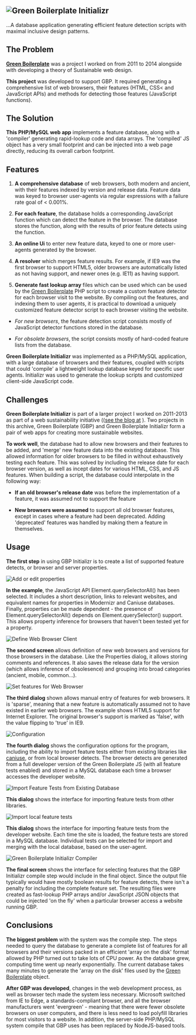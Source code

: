 ## ![Green Boilerplate Initializr](doc/images/logo.png)

...A database application generating efficient feature detection scripts with maximal inclusive design patterns.

## The Problem

**[Green Boilerplate](http://github.com/pindiespace/green-boilerplate)** was a project I worked on from 2011 to 2014 alongside with developing a theory of Sustainable web design. 

**This project** was developed to support GBP. It required generating a comprehensive list of web browsers, their features (HTML, CSS< and JavaScript APIs) and methods for detecting those features (JavaScript functions).


## The Solution

**This PHP/MySQL web app** implements a feature database, along with a 'compiler' generating rapid-lookup code and data arrays. The 'compiled' JS object has a very small footprint and can be injected into a web page directly, reducing its overall carbon footprint.

## Features

1. **A comprehensive database** of web browsers, both modern and ancient, with their features indexed by version and release data. Feature data was keyed to browser user-agents via regular expressions with a failure rate goal of < 0.001%.

2. **For each feature**, the database holds a corresponding JavaScript function which can detect the feature in the browser. The database stores the function, along with the results of prior feature detects using the function.

3. **An online Ui** to enter new feature data, keyed to one or more user-agents generated by the browser.

4. **A resolver** which merges feature results. For example, if IE9 was the first browser to support HTML5, older browsers are automatically listed as not having support, and newer ones (e.g. IE11) as having support.

4. **Generate fast lookup array** files which can be used which can be used by the [Green Boilerplate](http://github.com/pindiespace/green-boilerplate) PHP script to create a custom feature detector for each browser visit to the website. By compiling out the features, and indexing them to user agents, it is practical to download a uniquely customized feature detector script to each browser visiting the website.

 - *For new browsers*, the feature detection script consists mostly of JavaScript detector functions stored in the database. 

 - *For obsolete browsers*, the script consists mostly of hard-coded feature lists from the database.

 **Green Boilerplate Initializr** was implemented as a PHP/MySQL application, with a large database of browsers and their features, coupled with scripts that could 'compile' a lightweight lookup database keyed for specific user agents. Initializr was used to generate the lookup scripts and customized client-side JavaScript code.

## Challenges

**Green Boilerplate Initializr** is part of a larger project I worked on 2011-2013 as part of a web sustainability initiative (([see the blog at](http://sustainablevirtualdesign.wordpress.com) ). Two projects in this archive, Green Boilerplate (GBP) and Green Boilerplate Initializr form a pair of web apps for creating more sustainable websites.

**To work well**, the database had to allow new browsers and their features to be added, and 'merge' new feature data into the existing database. This allowed information for older browsers to be filled in without exhaustively testing each feature. This was solved by including the release date for each browser version, as well as incept dates for various HTML, CSS, and JS features. When building a script, the database could interpolate in the following way:

 - **If an old browser's release date** was before the implementation of a feature, it was assumed not to support the feature

 - **New browsers were assumed** to support all old browser features, except in cases where a feature had been deprecated. Adding 'deprecated' features was handled by making them a feature in themselves.

## Usage

**The first step** in using GBP Initializr is to create a list of supported feature detects, or browser and server properties.

![Add or edit properties](doc/images/initializr_property_01.png)

**In the example**, the JavaScript API Element.querySelectorAll() has been selected. It includes a short description, links to relevant websites, and equivalent names for properties in Modernizr and Caniuse databases. Finally, properties can be made dependent - the presence of Element.querySelectorAll() depends on Element.querySelector() support. This allows property inference for browsers that haven't been tested yet for a property.

![Define Web Browser Client](doc/images/initializr_client_property_02.png)

**The second screen** allows definition of new web browsers and versions for those browsers in the database. Like the Properties dialog, it allows storing comments and references. It also saves the release data for the version (which allows inference of obsolesence) and grouping into broad categories (ancient, mobile, common...).

![Set features for Web Browser](doc/images/initializr_client_property_values_03.png)

**The third dialog** shown allows manual entry of features for web browsers. It is 'sparse', meaning that a new feature is automatically assumed not to have existed in earlier web browsers. The example shows HTML5 support for Internet Explorer. The original browser's support is marked as 'false', with the value flipping to 'true' in IE9.

![Configuration](doc/images/initializr_config_04.png)

**The fourth dialog** shows the configuration options for the program, including the ability to import feature tests either from existing libraries like [caniuse](http://caniuse.com), or from local browser detects. The browser detects are generated from a full developer version of the Green Boilerplate JS (with all feature tests enabled) and stored in a MySQL database each time a browser accesses the developer website.

![Import Feature Tests from Existing Database](doc/images/initializr_import_db_06.png)

**This dialog** shows the interface for importing feature tests from other libraries.

![Import local feature tests](doc/images/initializr_import_feature_tests_07.png)

**This dialog** shows the interface for importing feature tests from the developer website. Each time the site is loaded, the feature tests are stored in a MySQL database. Individual tests can be selected for import and merging with the local database, based on the user-agent.

![Green Boilerplate Initializr Compiler](doc/images/initializr_compiler_08.png)

**The final screen** shows the interface for selecting features that the GBP Initializr compile step would include in the final object. Since the output file typically would have mostly boolean results for feature detects, there isn't a penalty for including the complete feature set. The resulting files were created as fast-lookup PHP arrays and/or JavaScript JSON objects that could be injected 'on the fly' when a particular browser access a website running GBP.

## Conclusions

 **The biggest problem** with the system was the compile step. The steps needed to query the database to generate a complete list of features for all browsers and their versions packed in an efficient 'array on the disk' format allowed by PHP turned out to take lots of CPU power. As the database grew, computing time went up nearly exponentially. The current database takes many minutes to generate the 'array on the disk' files used by the [Green Boilerplate](http://github.com/pindiespace/green-boilerplate) object.

**After GBP was developed**, changes in the web development process, as well as browser tech made the system less necessary. Microsoft switched from IE to Edge, a standards-compliant browser, and all the browser manufacturers went 'evergreen' - meaning that there were fewer obsolete browsers on user computers, and there is less need to load polyfill libraries for most visitors to a website. In addition, the server-side PHP/MySQL system compile that GBP uses has been replaced by NodeJS-based tools.






